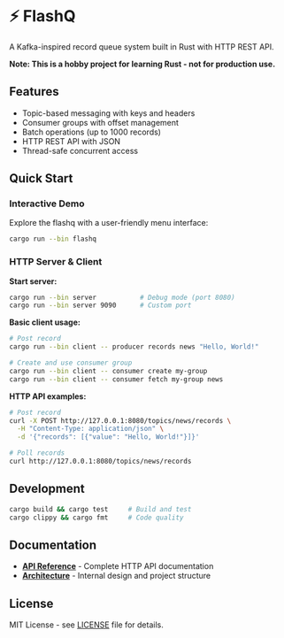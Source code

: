 # ⚡ FlashQ

A Kafka-inspired record queue system built in Rust with HTTP REST API.

**Note: This is a hobby project for learning Rust - not for production use.**

## Features

- Topic-based messaging with keys and headers
- Consumer groups with offset management  
- Batch operations (up to 1000 records)
- HTTP REST API with JSON
- Thread-safe concurrent access

## Quick Start

### Interactive Demo
Explore the flashq with a user-friendly menu interface:

```bash
cargo run --bin flashq
```

### HTTP Server & Client

**Start server:**
```bash
cargo run --bin server           # Debug mode (port 8080)
cargo run --bin server 9090      # Custom port
```

**Basic client usage:**
```bash
# Post record
cargo run --bin client -- producer records news "Hello, World!"

# Create and use consumer group
cargo run --bin client -- consumer create my-group
cargo run --bin client -- consumer fetch my-group news
```

**HTTP API examples:**
```bash
# Post record
curl -X POST http://127.0.0.1:8080/topics/news/records \
  -H "Content-Type: application/json" \
  -d '{"records": [{"value": "Hello, World!"}]}'

# Poll records  
curl http://127.0.0.1:8080/topics/news/records
```

## Development

```bash
cargo build && cargo test     # Build and test
cargo clippy && cargo fmt     # Code quality
```

## Documentation

- **[API Reference](docs/api.md)** - Complete HTTP API documentation
- **[Architecture](docs/architecture.md)** - Internal design and project structure

## License

MIT License - see [LICENSE](LICENSE) file for details.
